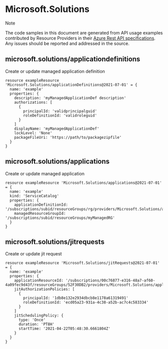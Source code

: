 # Microsoft.Solutions
  
> [!NOTE]
> The code samples in this document are generated from API usage examples contributed by Resource Providers in their [Azure Rest API specifications](https://github.com/Azure/azure-rest-api-specs). Any issues should be reported and addressed in the source.


## microsoft.solutions/applicationdefinitions

Create or update managed application definition
```bicep
resource exampleResource 'Microsoft.Solutions/applicationDefinitions@2021-07-01' = {
  name: 'example'
  properties: {
    description: 'myManagedApplicationDef description'
    authorizations: [
      {
        principalId: 'validprincipalguid'
        roleDefinitionId: 'validroleguid'
      }
    ]
    displayName: 'myManagedApplicationDef'
    lockLevel: 'None'
    packageFileUri: 'https://path/to/packagezipfile'
  }
}
```

## microsoft.solutions/applications

Create or update managed application
```bicep
resource exampleResource 'Microsoft.Solutions/applications@2021-07-01' = {
  name: 'example'
  kind: 'ServiceCatalog'
  properties: {
    applicationDefinitionId: '/subscriptions/subid/resourceGroups/rg/providers/Microsoft.Solutions/applicationDefinitions/myAppDef'
    managedResourceGroupId: '/subscriptions/subid/resourceGroups/myManagedRG'
  }
}
```

## microsoft.solutions/jitrequests

Create or update jit request
```bicep
resource exampleResource 'Microsoft.Solutions/jitRequests@2021-07-01' = {
  name: 'example'
  properties: {
    applicationResourceId: '/subscriptions/00c76877-e316-48a7-af60-4a09fec9d43f/resourceGroups/52F30DB2/providers/Microsoft.Solutions/applications/7E193158'
    jitAuthorizationPolicies: [
      {
        principalId: '1db8e132e2934dbcb8e1178a61319491'
        roleDefinitionId: 'ecd05a23-931a-4c38-a52b-ac7c4c583334'
      }
    ]
    jitSchedulingPolicy: {
      type: 'Once'
      duration: 'PT8H'
      startTime: '2021-04-22T05:48:30.6661804Z'
    }
  }
}
```
